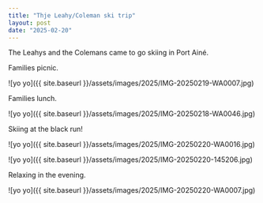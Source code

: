 ```yaml
---
title: "Thje Leahy/Coleman ski trip"
layout: post
date: "2025-02-20"
---
```


The Leahys and the Colemans came to go skiing in Port Ainé.

Families picnic.

![yo yo]({{ site.baseurl }}/assets/images/2025/IMG-20250219-WA0007.jpg)

Families lunch.

![yo yo]({{ site.baseurl }}/assets/images/2025/IMG-20250218-WA0046.jpg)

Skiing at the black run!

![yo yo]({{ site.baseurl }}/assets/images/2025/IMG-20250220-WA0016.jpg)

![yo yo]({{ site.baseurl }}/assets/images/2025/IMG-20250220-145206.jpg)

Relaxing in the evening.

![yo yo]({{ site.baseurl }}/assets/images/2025/IMG-20250220-WA0007.jpg)

